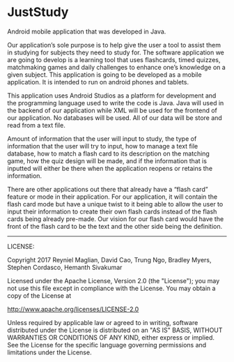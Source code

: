 # JustStudy
Android mobile application that was developed in Java.

Our application’s sole purpose is to help give the user a tool to assist them in studying for subjects
they need to study for. The software application we are going to develop is a learning tool that uses
flashcards, timed quizzes, matchmaking games and daily challenges to enhance one’s knowledge
on a given subject. This application is going to be developed as a mobile application. It is intended to
run on android phones and tablets.

This application uses Android Studios as a platform for development and the programming language
used to write the code is Java. Java will used in the backend of our application while XML will be
used for the frontend of our application. No databases will be used. All of our data will be store and
read from a text file.

Amount of information that the user will input to study, the type of information that the user will try to
input, how to manage a text file database, how to match a flash card to its description on the
matching game, how the quiz design will be made, and if the information that is inputted will either
be there when the application reopens or retains the information.

There are other applications out there that already have a “flash card” feature or mode in their
application. For our application, it will contain the flash card mode but have a unique twist to it being
able to allow the user to input their information to create their own flash cards instead of the flash
cards being already pre-made. Our vision for our flash card would have the front of the flash card to
be the text and the other side being the definition.

---------------------------------------------------------------------------------------------------------------

LICENSE:

Copyright 2017 Reyniel Maglian, David Cao, Trung Ngo, Bradley Myers, Stephen Cordasco, Hemanth Sivakumar

Licensed under the Apache License, Version 2.0 (the "License"); you may not use this file except in compliance with the License. You may obtain a copy of the License at

http://www.apache.org/licenses/LICENSE-2.0

Unless required by applicable law or agreed to in writing, software distributed under the License is distributed on an "AS IS" BASIS, WITHOUT WARRANTIES OR CONDITIONS OF ANY KIND, either express or implied. See the License for the specific language governing permissions and limitations under the License.
